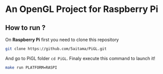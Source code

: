 # An OpenGL Project for Raspberry Pi
## How to run ?
On **Raspberry Pi** first you need to clone this repository
```bash
git clone https://github.com/5aitama/PiGL.git
```
And go to PiGL folder `cd PiGL`. Finaly execute this command to launch it!
```bash
make run PLATFORM=RASPI
```